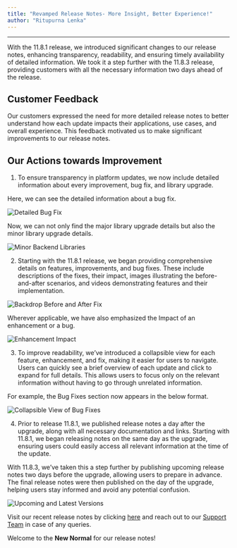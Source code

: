 ```yaml
---
title: "Revamped Release Notes- More Insight, Better Experience!"
author: "Ritupurna Lenka"
---
```

---

With the 11.8.1 release, we introduced significant changes to our release notes, enhancing transparency, readability, and ensuring timely availability of detailed information. We took it a step further with the 11.8.3 release, providing customers with all the necessary information two days ahead of the release.

<!-- truncate -->

## Customer Feedback

Our customers expressed the need for more detailed release notes to better understand how each update impacts their applications, use cases, and overall experience. This feedback motivated us to make significant improvements to our release notes.

## Our Actions towards Improvement

1. To ensure transparency in platform updates, we now include detailed information about every improvement, bug fix, and library upgrade.

Here, we can see the detailed information about a bug fix.

![Detailed Bug Fix](/learn/assets/release-notes-blog/bug-fix-detailed.png)

Now, we can not only find the major library upgrade details but also the minor library upgrade details.

![Minor Backend Libraries](/learn/assets/release-notes-blog/backend-framework-new-libraries.png)

2. Starting with the 11.8.1 release, we began providing comprehensive details on features, improvements, and bug fixes. These include descriptions of the fixes, their impact, images illustrating the before-and-after scenarios, and videos demonstrating features and their implementation.

![Backdrop Before and After Fix](/learn/assets/release-notes-blog/backdrop-before-after-fix.png)

Wherever applicable, we have also emphasized the Impact of an enhancement or a bug.

![Enhancement Impact](/learn/assets/release-notes-blog/enhancement-impact.png)

3. To improve readability, we’ve introduced a collapsible view for each feature, enhancement, and fix, making it easier for users to navigate. Users can quickly see a brief overview of each update and click to expand for full details. This allows users to focus only on the relevant information without having to go through unrelated information.

For example, the Bug Fixes section now appears in the below format.

![Collapsible View of Bug Fixes](/learn/assets/release-notes-blog/collapsible-view-bug-fixes.png)


4. Prior to release 11.8.1, we published release notes a day after the upgrade, along with all necessary documentation and links. Starting with 11.8.1, we began releasing notes on the same day as the upgrade, ensuring users could easily access all relevant information at the time of the update.

With 11.8.3, we’ve taken this a step further by publishing upcoming release notes two days before the upgrade, allowing users to prepare in advance. The final release notes were then published on the day of the upgrade, helping users stay informed and avoid any potential confusion.

![Upcoming and Latest Versions](/learn/assets/release-notes-blog/upcoming-latest-final.png)

Visit our recent release notes by clicking [here](/learn/wavemaker-release-notes/v11-8-3) and reach out to our [Support Team](support@wavemaker.com) in case of any queries.

Welcome to the **New Normal** for our release notes!

